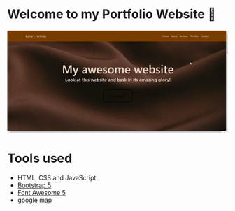 Welcome to my Portfolio Website :sparkler: 
=======
![Peek 2022-03-13 11-06](https://github.com/Buhle-T0412/portfolio_website_buhle-twetwa/blob/master/ezgif.com-gif-maker.gif)

# Tools used #
* HTML, CSS and JavaScript
* [Bootstrap 5](https://getbootstrap.com/docs/5.0/getting-started/introduction/)
* [Font Awesome 5](https://fontawesome.com/)
* [google map](https://www.embed-map.com/)



